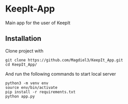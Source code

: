# KeepIt-App
Main app for the user of KeepIt

## Installation
Clone project with
```
git clone https://github.com/Magdiel3/KeepIt_App.git
cd KeepIt_App/
```
And run the following commands to start local server
```
python3 -m venv env
source env/bin/activate
pip install -r requirements.txt
python app.py
```
